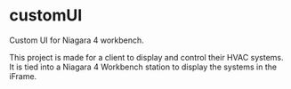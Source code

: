 # customUI
Custom UI for Niagara 4 workbench. 


This project is made for a client to display and control their HVAC systems. It is tied into a Niagara 4 Workbench station to display the systems in the iFrame.  
